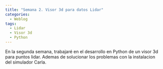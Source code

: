 ```yaml
---
title: "Semana 2. Visor 3d para datos Lidar"
categories:
  - Weblog
tags:
  - Lidar
  - Visor 3d
  - Python
---
```


En la segunda semana, trabajaré en el desarrollo en Python de un visor 3d para puntos lidar. Ademas de solucionar los problemas con la instalacion del simulador Carla.

 




